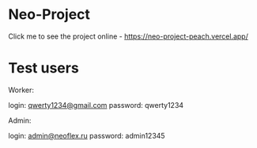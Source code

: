 # Neo-Project

Click me to see the project online - https://neo-project-peach.vercel.app/


# Test users

Worker:

login: qwerty1234@gmail.com
password: qwerty1234

Admin: 

login: admin@neoflex.ru
password: admin12345
